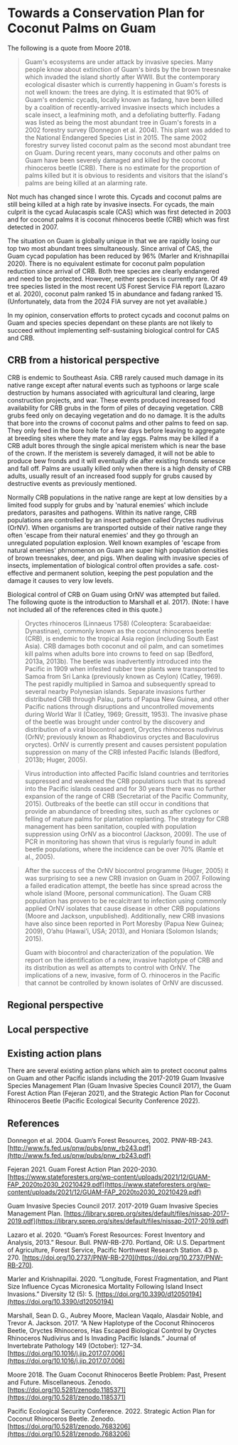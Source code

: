 # Towards a Conservation Plan for Coconut Palms on Guam

The following is a quote from Moore 2018.

>Guam's ecosystems are under attack by invasive species. Many people know about extinction of Guam's birds by the brown treesnake which invaded the island shortly after WWII. But the contemporary ecological disaster which is currently happening in Guam's forests is not well known: the trees are dying. It is estimated that 90% of Guam's endemic cycads, locally known as fadang, have been killed by a coalition of recently-arrived invasive insects which includes a scale insect, a leafmining moth, and a defoliating butterfly. Fadang was listed as being the most abundant tree in Guam's forests in a 2002 forestry survey (Donnegon et al. 2004). This plant was added to the National Endangered Species List in 2015. The same 2002 forestry survey listed coconut palm as the second most abundant tree on Guam. During recent years, many coconuts and other palms on Guam have been severely damaged and killed by the coconut rhinoceros beetle (CRB). There is no estimate for the proportion of palms killed but it is obvious to residents and visitors that the island's palms are being killed at an alarming rate.

Not much has changed since I wrote this. Cycads and coconut palms are still being killed at a high rate by invasive insects. For cycads, the main culprit is the cycad Aulacaspis scale (CAS) which was first detected in 2003 and for coconut palms it is coconut rhinoceros beetle (CRB) which was first detected in 2007.

The situation on Guam is globally unique in that we are rapidly losing our top two most abundant trees simultaneously.  Since arrival of CAS, the Guam cycad population has been reduced by 96% (Marler and Krishnapillai 2020). There is no equivalent estimate for coconut palm population reduction since arrival of CRB. Both tree species are clearly endangered and need to be protected. However, neither species is currently rare. Of 49 tree species listed in the most recent US Forest Service FIA report (Lazaro et al. 2020), coconut palm ranked 15 in abundance and fadang ranked 15. (Unfortunately, data from the 2024 FIA survey are not yet available.)

In my opinion, conservation efforts to protect cycads and coconut palms on Guam and species species dependant on these plants are not likely to succeed without implementing self-sustaining biological control for CAS and CRB. 

## CRB from a historical perspective

CRB is endemic to Southeast Asia. CRB rarely caused much damage in its native range except after natural events such as typhoons or large scale destruction by humans associated with agricultural land clearing, large construction projects, and war. These events produced increased food availability for CRB grubs in the form of piles of decaying vegetation. CRB grubs feed only on decaying vegetation and do no damage. It is the adults that bore into the crowns of coconut palms and other palms to feed on sap. They only feed in the bore hole for a few days before leaving to aggregate at breeding sites where they mate and lay eggs. Palms may be killed if a CRB adult bores through the single apical meristem which is near the base of the crown. If the meristem is severely damaged, it will not be able to produce bew fronds and it will eventually die after existing fronds senesce and fall off.  Palms are usually killed only when there is a high density of CRB adults, usually result of an increased food supply for grubs caused by destructive events as previously mentioned. 

Normally CRB populations in the native range are kept at low densities by a limited food supply for grubs and by 'natural enemies' which include predators, parasites and pathogens. Within its native range, CRB populations are controlled by an insect pathogen called Oryctes nudivirus (OrNV). When organisms are transported outside of their native range they often 'escape from their natural enemies' and they go through an unregulated population explosion. Well known examples of 'escape from natural enemies' phrnomenon on Guam are super high population densities of brown treesnakes, deer, and pigs. When dealing with invasive species of insects, implementation of biological control often provides a safe. cost-effective and permanent solution, keeping the pest population and the damage it causes to very low levels.

Biological control of CRB on Guam using OrNV was attempted but failed. The following quote is the introduction to Marshall et al. 2017). (Note: I have not included all of the references cited in this quote.)

>Oryctes rhinoceros (Linnaeus 1758) (Coleoptera: Scarabaeidae: Dynastinae), commonly known as the coconut rhinoceros beetle (CRB), is endemic to the tropical Asia region (including South East Asia). CRB damages both coconut and oil palm, and can sometimes kill palms when adults bore into crowns to feed on sap (Bedford, 2013a, 2013b). The beetle was inadvertently introduced into the Pacific in 1909 when infested rubber tree plants were transported to Samoa from Sri Lanka (previously known as Ceylon) (Catley, 1969). The pest rapidly multiplied in Samoa and subsequently spread to several nearby Polynesian islands. Separate invasions further distributed CRB through Palau, parts of Papua New Guinea, and other Pacific nations through disruptions and uncontrolled movements during World War II (Catley, 1969; Gressitt, 1953). The invasive phase of the beetle was brought under control by the discovery and distribution of a viral biocontrol agent, Oryctes rhinoceros nudivirus (OrNV; previously known as Rhabdiovirus oryctes and Baculovirus oryctes). OrNV is currently present and causes persistent population suppression on many of the CRB infested Pacific Islands (Bedford, 2013b; Huger, 2005).

>Virus introduction into affected Pacific Island countries and territories suppressed and weakened the CRB populations such that its spread into the Pacific islands ceased and for 30 years there was no further expansion of the range of CRB (Secretariat of the Pacific Community, 2015). Outbreaks of the beetle can still occur in conditions that provide an abundance of breeding sites, such as after cyclones or felling of mature palms for plantation replanting. The strategy for CRB management has been sanitation, coupled with population suppression using OrNV as a biocontrol (Jackson, 2009). The use of PCR in monitoring has shown that virus is regularly found in adult beetle populations, where the incidence can be over 70% (Ramle et al., 2005).

>After the success of the OrNV biocontrol programme (Huger, 2005) it was surprising to see a new CRB invasion on Guam in 2007. Following a failed eradication attempt, the beetle has since spread across the whole island (Moore, personal communication). The Guam CRB population has proven to be recalcitrant to infection using commonly
applied OrNV isolates that cause disease in other CRB populations (Moore and Jackson, unpublished). Additionally, new CRB invasions have also since been reported in Port Moresby (Papua New Guinea; 2009), O’ahu (Hawai’i, USA; 2013), and Honiara (Solomon Islands; 2015).
>
>Guam with biocontrol and characterization of the population. We report on the identification of a new, invasive haplotype of CRB and its distribution as well as attempts to control with OrNV. The implications of a new, invasive, form of O. rhinoceros in the Pacific that cannot be controlled by known isolates of OrNV are discussed.

## Regional perspective

## Local perspective

## Existing action plans

There are several existing action plans which aim to protect coconut palms on Guam and other Pacific islands including the 2017-2019 Guam Invasive Species Management Plan (Guam Invasive Species Council 2017), the Guam Forest Action Plan (Fejeran 2021), and the Strategic Action Plan for Coconut Rhinoceros Beetle (Pacific Ecological Security Conference 2022).

## References

Donnegon et al. 2004. Guam’s Forest Resources, 2002. PNW-RB-243. [http://www.fs.fed.us/pnw/pubs/pnw_rb243.pdf](http://www.fs.fed.us/pnw/pubs/pnw_rb243.pdf)

Fejeran 2021. Guam Forest Action Plan 2020-2030. [https://www.stateforesters.org/wp-content/uploads/2021/12/GUAM-FAP_2020to2030_20210429.pdf](https://www.stateforesters.org/wp-content/uploads/2021/12/GUAM-FAP_2020to2030_20210429.pdf)

Guam Invasive Species Council 2017. 2017-2019 Guam Invasive Species Management Plan. [https://library.sprep.org/sites/default/files/nissap-2017-2019.pdf](https://library.sprep.org/sites/default/files/nissap-2017-2019.pdf)

Lazaro et al. 2020. “Guam’s Forest Resources: Forest Inventory and Analysis, 2013.” Resour. Bull. PNW-RB-270. Portland, OR: U.S. Department of Agriculture, Forest Service, Pacific Northwest Research Station. 43 p. 270. [https://doi.org/10.2737/PNW-RB-270](https://doi.org/10.2737/PNW-RB-270).

Marler and Krishnapillai. 2020. “Longitude, Forest Fragmentation, and Plant Size Influence Cycas Micronesica Mortality Following Island Insect Invasions.” Diversity 12 (5): 5. [https://doi.org/10.3390/d12050194](https://doi.org/10.3390/d12050194)

Marshall,  Sean D. G., Aubrey Moore, Maclean Vaqalo, Alasdair Noble, and Trevor A. Jackson. 2017. “A New Haplotype of the Coconut Rhinoceros Beetle, Oryctes Rhinoceros, Has Escaped Biological Control by Oryctes Rhinoceros Nudivirus and Is Invading Pacific Islands.” Journal of Invertebrate Pathology 149 (October): 127–34. [https://doi.org/10.1016/j.jip.2017.07.006](https://doi.org/10.1016/j.jip.2017.07.006)

Moore 2018. The Guam Coconut Rhinoceros Beetle Problem: Past, Present and Future. Miscellaneous. Zenodo. [https://doi.org/10.5281/zenodo.1185371](https://doi.org/10.5281/zenodo.1185371)

Pacific Ecological Security Conference. 2022. Strategic Action Plan for Coconut Rhinoceros Beetle. Zenodo. [https://doi.org/10.5281/zenodo.7683206](https://doi.org/10.5281/zenodo.7683206)

